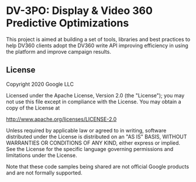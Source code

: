 # DV-3PO: Display & Video 360 Predictive Optimizations

This project is aimed at building a set of tools, libraries and best practices
to help DV360 clients adopt the DV360 write API improving efficiency in using
the platform and improve campaign results.

## License

Copyright 2020 Google LLC

Licensed under the Apache License, Version 2.0 (the "License"); you may not use
this file except in compliance with the License. You may obtain a copy of the
License at

http://www.apache.org/licenses/LICENSE-2.0

Unless required by applicable law or agreed to in writing, software distributed
under the License is distributed on an "AS IS" BASIS, WITHOUT WARRANTIES OR
CONDITIONS OF ANY KIND, either express or implied. See the License for the
specific language governing permissions and limitations under the License.

Note that these code samples being shared are not official Google products and
are not formally supported.
